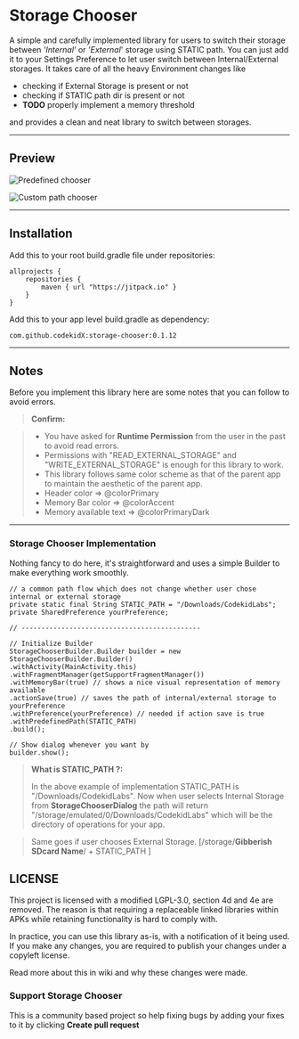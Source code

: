Storage Chooser
===================


A simple and carefully implemented library for users to switch their storage between *'Internal'* or *'External*' storage using STATIC path. You can just add it to your Settings Preference to let user switch between Internal/External storages. It takes care of all the heavy Environment changes like 

 - checking if External Storage is present or not
 - checking if STATIC path dir is present or not
 - **TODO** properly implement a memory threshold

and provides a clean and neat library to switch between storages.

----------

Preview
-------------

![Predefined chooser](http://i.imgur.com/d2UOCB6.gif)

![Custom path chooser](http://i.imgur.com/zfFVzYQ.gif)

----------

Installation
-------------

Add this to your root build.gradle file under repositories:

    allprojects {
		repositories {
			maven { url "https://jitpack.io" }
		}
	}

Add this to your app level build.gradle as dependency:

    com.github.codekidX:storage-chooser:0.1.12

----------
Notes
-------------

Before you implement this library here are some notes that you can follow to avoid errors.

> **Confirm:**

> - You have asked for **Runtime Permission** from the user in the past to avoid read errors.
> - Permissions with "READ_EXTERNAL_STORAGE" and "WRITE_EXTERNAL_STORAGE" is enough for this library to work.
> - This library follows same color scheme as that of the parent app to maintain the aesthetic of the parent app.
> - Header color =>  @colorPrimary
> - Memory Bar color => @colorAccent
> - Memory available text => @colorPrimaryDark

----------

### Storage Chooser Implementation

Nothing fancy to do here, it's straightforward and uses a simple Builder to make everything work smoothly.

```
// a common path flow which does not change whether user chose internal or external storage
private static final String STATIC_PATH = "/Downloads/CodekidLabs";
private SharedPreference yourPreference;

// ---------------------------------------------

// Initialize Builder
StorageChooserBuilder.Builder builder = new StorageChooserBuilder.Builder()
.withActivity(MainActivity.this)
.withFragmentManager(getSupportFragmentManager())
.withMemoryBar(true) // shows a nice visual representation of memory available 
.actionSave(true) // saves the path of internal/external storage to yourPreference
.withPreference(yourPreference) // needed if action save is true
.withPredefinedPath(STATIC_PATH)
.build();

// Show dialog whenever you want by
builder.show();
```


> **What is STATIC_PATH ?:** 
> 
> In the above example of implementation STATIC_PATH is "/Downloads/CodekidLabs". Now when user selects Internal Storage from **StorageChooserDialog** the path will return "/storage/emulated/0/Downloads/CodekidLabs" which will be the directory of operations for your app.

> Same goes if user chooses External Storage. [/storage/**Gibberish SDcard Name**/ + STATIC_PATH ]


LICENSE
-------------

This project is licensed with a modified LGPL-3.0, section 4d and 4e are removed. The reason is that requiring a replaceable linked libraries within APKs while retaining functionality is hard to comply with.

In practice, you can use this library as-is, with a notification of it being used. If you make any changes, you are required to publish your changes under a copyleft license.

Read more about this in wiki and why these changes were made.



### Support Storage Chooser

This is a community based project so help fixing bugs by adding your fixes to it by clicking **Create pull request**